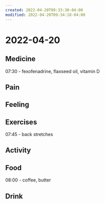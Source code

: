 ```yaml
---
created: 2022-04-20T09:33:30-04:00
modified: 2022-04-20T09:34:18-04:00
---
```


# 2022-04-20

## Medicine

07:30 - fexofenadrine, flaxseed oil, vitamin D

## Pain


## Feeling


## Exercises

07:45 - back stretches

## Activity


## Food

08:00 - coffee, butter


## Drink

